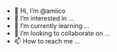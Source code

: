 - 👋 Hi, I’m @amiico
- 👀 I’m interested in ...
- 🌱 I’m currently learning ...
- 💞️ I’m looking to collaborate on ...
- 📫 How to reach me ...

<!---
amiico/amiico is a ✨ special ✨ repository because its `README.md` (this file) appears on your GitHub profile.
You can click the Preview link to take a look at your changes.
--->
